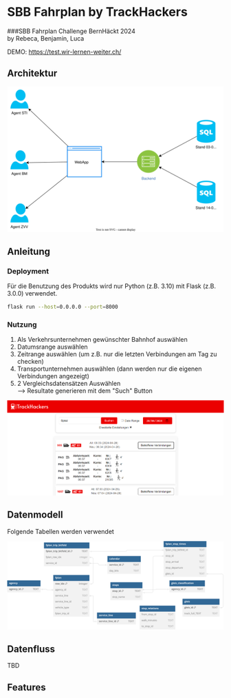 ﻿# SBB Fahrplan by TrackHackers
###SBB Fahrplan Challenge BernHäckt 2024   
by Rebeca, Benjamin, Luca

DEMO: https://test.wir-lernen-weiter.ch/

## Architektur

![image](Misc/img/sbb-fahrbahn-architektur.svg)

## Anleitung
### Deployment
Für die Benutzung des Produkts wird nur Python (z.B. 3.10) mit Flask (z.B. 3.0.0) verwendet.
```bash
flask run --host=0.0.0.0 --port=8000
```
 ### Nutzung
 1. Als Verkehrsunternehmen gewünschter Bahnhof auswählen
 2. Datumsrange auswählen
 3. Zeitrange auswählen (um z.B. nur die letzten Verbindungen am Tag zu checken)
 4. Transportunternehmen auswählen (dann werden nur die eigenen Verbindungen angezeigt)
 5. 2 Vergleichsdatensätzen Auswählen   
    --> Resultate generieren mit dem "Such" Button

![image](Misc/img/screenshot.png)

## Datenmodell 
Folgende Tabellen werden verwendet

![image](Misc/img/TrackHackers_db-modell.svg)

## Datenfluss

TBD

## Features


